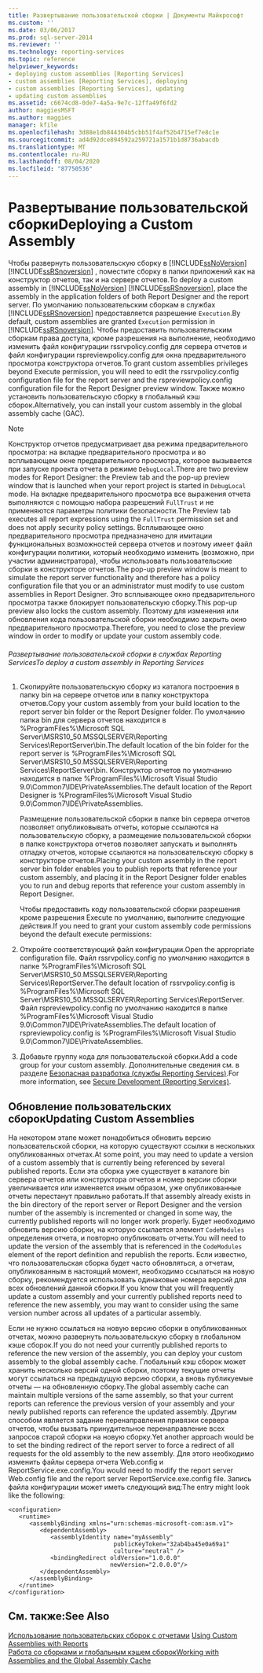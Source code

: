 ```yaml
---
title: Развертывание пользовательской сборки | Документы Майкрософт
ms.custom: ''
ms.date: 03/06/2017
ms.prod: sql-server-2014
ms.reviewer: ''
ms.technology: reporting-services
ms.topic: reference
helpviewer_keywords:
- deploying custom assemblies [Reporting Services]
- custom assemblies [Reporting Services], deploying
- custom assemblies [Reporting Services], updating
- updating custom assemblies
ms.assetid: c6674cd8-0de7-4a5a-9e7c-12ffa49f6fd2
author: maggiesMSFT
ms.author: maggies
manager: kfile
ms.openlocfilehash: 3d88e1db844304b5cbb51f4af52b4715ef7e8c1e
ms.sourcegitcommit: ad4d92dce894592a259721a1571b1d8736abacdb
ms.translationtype: MT
ms.contentlocale: ru-RU
ms.lasthandoff: 08/04/2020
ms.locfileid: "87750536"
---
```

# <a name="deploying-a-custom-assembly"></a><span data-ttu-id="d4890-102">Развертывание пользовательской сборки</span><span class="sxs-lookup"><span data-stu-id="d4890-102">Deploying a Custom Assembly</span></span>
  <span data-ttu-id="d4890-103">Чтобы развернуть пользовательскую сборку в [!INCLUDE[ssNoVersion](../../includes/ssnoversion-md.md)] [!INCLUDE[ssRSnoversion](../../includes/ssrsnoversion-md.md)] , поместите сборку в папки приложений как на конструктор отчетов, так и на сервере отчетов.</span><span class="sxs-lookup"><span data-stu-id="d4890-103">To deploy a custom assembly in [!INCLUDE[ssNoVersion](../../includes/ssnoversion-md.md)] [!INCLUDE[ssRSnoversion](../../includes/ssrsnoversion-md.md)], place the assembly in the application folders of both Report Designer and the report server.</span></span> <span data-ttu-id="d4890-104">По умолчанию пользовательским сборкам в службах [!INCLUDE[ssRSnoversion](../../includes/ssrsnoversion-md.md)] предоставляется разрешение `Execution`.</span><span class="sxs-lookup"><span data-stu-id="d4890-104">By default, custom assemblies are granted `Execution` permission in [!INCLUDE[ssRSnoversion](../../includes/ssrsnoversion-md.md)].</span></span> <span data-ttu-id="d4890-105">Чтобы предоставить пользовательским сборкам права доступа, кроме разрешения на выполнение, необходимо изменить файл конфигурации rssrvpolicy.config для сервера отчетов и файл конфигурации rspreviewpolicy.config для окна предварительного просмотра конструктора отчетов.</span><span class="sxs-lookup"><span data-stu-id="d4890-105">To grant custom assemblies privileges beyond Execute permission, you will need to edit the rssrvpolicy.config configuration file for the report server and the rspreviewpolicy.config configuration file for the Report Designer preview window.</span></span> <span data-ttu-id="d4890-106">Также можно установить пользовательскую сборку в глобальный кэш сборок.</span><span class="sxs-lookup"><span data-stu-id="d4890-106">Alternatively, you can install your custom assembly in the global assembly cache (GAC).</span></span>  
  
> [!NOTE]  
>  <span data-ttu-id="d4890-107">Конструктор отчетов предусматривает два режима предварительного просмотра: на вкладке предварительного просмотра и во всплывающем окне предварительного просмотра, которое вызывается при запуске проекта отчета в режиме `DebugLocal`.</span><span class="sxs-lookup"><span data-stu-id="d4890-107">There are two preview modes for Report Designer: the Preview tab and the pop-up preview window that is launched when your report project is started in `DebugLocal` mode.</span></span> <span data-ttu-id="d4890-108">На вкладке предварительного просмотра все выражения отчета выполняются с помощью набора разрешений `FullTrust` и не применяются параметры политики безопасности.</span><span class="sxs-lookup"><span data-stu-id="d4890-108">The Preview tab executes all report expressions using the `FullTrust` permission set and does not apply security policy settings.</span></span> <span data-ttu-id="d4890-109">Всплывающее окно предварительного просмотра предназначено для имитации функциональных возможностей сервера отчетов и поэтому имеет файл конфигурации политики, который необходимо изменить (возможно, при участии администратора), чтобы использовать пользовательские сборки в конструкторе отчетов.</span><span class="sxs-lookup"><span data-stu-id="d4890-109">The pop-up preview window is meant to simulate the report server functionality and therefore has a policy configuration file that you or an administrator must modify to use custom assemblies in Report Designer.</span></span> <span data-ttu-id="d4890-110">Это всплывающее окно предварительного просмотра также блокирует пользовательскую сборку.</span><span class="sxs-lookup"><span data-stu-id="d4890-110">This pop-up preview also locks the custom assembly.</span></span> <span data-ttu-id="d4890-111">Поэтому для изменения или обновления кода пользовательской сборки необходимо закрыть окно предварительного просмотра.</span><span class="sxs-lookup"><span data-stu-id="d4890-111">Therefore, you need to close the preview window in order to modify or update your custom assembly code.</span></span>  
  
###### <a name="to-deploy-a-custom-assembly-in-reporting-services"></a><span data-ttu-id="d4890-112">Развертывание пользовательской сборки в службах Reporting Services</span><span class="sxs-lookup"><span data-stu-id="d4890-112">To deploy a custom assembly in Reporting Services</span></span>  
  
1.  <span data-ttu-id="d4890-113">Скопируйте пользовательскую сборку из каталога построения в папку bin на сервере отчетов или в папку конструктора отчетов.</span><span class="sxs-lookup"><span data-stu-id="d4890-113">Copy your custom assembly from your build location to the report server bin folder or the Report Designer folder.</span></span> <span data-ttu-id="d4890-114">По умолчанию папка bin для сервера отчетов находится в %ProgramFiles%\Microsoft SQL Server\MSRS10_50.MSSQLSERVER\Reporting Services\ReportServer\bin.</span><span class="sxs-lookup"><span data-stu-id="d4890-114">The default location of the bin folder for the report server is %ProgramFiles%\Microsoft SQL Server\MSRS10_50.MSSQLSERVER\Reporting Services\ReportServer\bin.</span></span> <span data-ttu-id="d4890-115">Конструктор отчетов по умолчанию находится в папке %ProgramFiles%\Microsoft Visual Studio 9.0\Common7\IDE\PrivateAssemblies.</span><span class="sxs-lookup"><span data-stu-id="d4890-115">The default location of the Report Designer is %ProgramFiles%\Microsoft Visual Studio 9.0\Common7\IDE\PrivateAssemblies.</span></span>  
  
     <span data-ttu-id="d4890-116">Размещение пользовательской сборки в папке bin сервера отчетов позволяет опубликовывать отчеты, которые ссылаются на пользовательскую сборку, а размещение пользовательской сборки в папке конструктора отчетов позволяет запускать и выполнять отладку отчетов, которые ссылаются на пользовательскую сборку в конструкторе отчетов.</span><span class="sxs-lookup"><span data-stu-id="d4890-116">Placing your custom assembly in the report server bin folder enables you to publish reports that reference your custom assembly, and placing it in the Report Designer folder enables you to run and debug reports that reference your custom assembly in Report Designer.</span></span>  
  
     <span data-ttu-id="d4890-117">Чтобы предоставить коду пользовательской сборки разрешения кроме разрешения Execute по умолчанию, выполните следующие действия.</span><span class="sxs-lookup"><span data-stu-id="d4890-117">If you need to grant your custom assembly code permissions beyond the default execute permissions:</span></span>  
  
2.  <span data-ttu-id="d4890-118">Откройте соответствующий файл конфигурации.</span><span class="sxs-lookup"><span data-stu-id="d4890-118">Open the appropriate configuration file.</span></span> <span data-ttu-id="d4890-119">Файл rssrvpolicy.config по умолчанию находится в папке %ProgramFiles%\Microsoft SQL Server\MSRS10_50.MSSQLSERVER\Reporting Services\ReportServer.</span><span class="sxs-lookup"><span data-stu-id="d4890-119">The default location of rssrvpolicy.config is %ProgramFiles%\Microsoft SQL Server\MSRS10_50.MSSQLSERVER\Reporting Services\ReportServer.</span></span> <span data-ttu-id="d4890-120">Файл rspreviewpolicy.config по умолчанию находится в папке %ProgramFiles%\Microsoft Visual Studio 9.0\Common7\IDE\PrivateAssemblies.</span><span class="sxs-lookup"><span data-stu-id="d4890-120">The default location of rspreviewpolicy.config is %ProgramFiles%\Microsoft Visual Studio 9.0\Common7\IDE\PrivateAssemblies.</span></span>  
  
3.  <span data-ttu-id="d4890-121">Добавьте группу кода для пользовательской сборки.</span><span class="sxs-lookup"><span data-stu-id="d4890-121">Add a code group for your custom assembly.</span></span> <span data-ttu-id="d4890-122">Дополнительные сведения см. в разделе [Безопасная разработка (службы Reporting Services)](../extensions/secure-development/secure-development-reporting-services.md).</span><span class="sxs-lookup"><span data-stu-id="d4890-122">For more information, see [Secure Development &#40;Reporting Services&#41;](../extensions/secure-development/secure-development-reporting-services.md).</span></span>  
  
## <a name="updating-custom-assemblies"></a><span data-ttu-id="d4890-123">Обновление пользовательских сборок</span><span class="sxs-lookup"><span data-stu-id="d4890-123">Updating Custom Assemblies</span></span>  
 <span data-ttu-id="d4890-124">На некотором этапе может понадобиться обновить версию пользовательской сборки, на которую существуют ссылки в нескольких опубликованных отчетах.</span><span class="sxs-lookup"><span data-stu-id="d4890-124">At some point, you may need to update a version of a custom assembly that is currently being referenced by several published reports.</span></span> <span data-ttu-id="d4890-125">Если эта сборка уже существует в каталоге bin сервера отчетов или конструктора отчетов и номер версии сборки увеличивается или изменяется иным образом, уже опубликованные отчеты перестанут правильно работать.</span><span class="sxs-lookup"><span data-stu-id="d4890-125">If that assembly already exists in the bin directory of the report server or Report Designer and the version number of the assembly is incremented or changed in some way, the currently published reports will no longer work properly.</span></span> <span data-ttu-id="d4890-126">Будет необходимо обновить версию сборки, на которую ссылается элемент `CodeModules` определения отчета, и повторно опубликовать отчеты.</span><span class="sxs-lookup"><span data-stu-id="d4890-126">You will need to update the version of the assembly that is referenced in the `CodeModules` element of the report definition and republish the reports.</span></span> <span data-ttu-id="d4890-127">Если известно, что пользовательская сборка будет часто обновляться, а отчетам, опубликованным в настоящий момент, необходимо ссылаться на новую сборку, рекомендуется использовать одинаковые номера версий для всех обновлений данной сборки.</span><span class="sxs-lookup"><span data-stu-id="d4890-127">If you know that you will frequently update a custom assembly and your currently published reports need to reference the new assembly, you may want to consider using the same version number across all updates of a particular assembly.</span></span>  
  
 <span data-ttu-id="d4890-128">Если не нужно ссылаться на новую версию сборки в опубликованных отчетах, можно развернуть пользовательскую сборку в глобальном кэше сборок.</span><span class="sxs-lookup"><span data-stu-id="d4890-128">If you do not need your currently published reports to reference the new version of the assembly, you can deploy your custom assembly to the global assembly cache.</span></span> <span data-ttu-id="d4890-129">Глобальный кэш сборок может хранить несколько версий одной сборки, поэтому текущие отчеты могут ссылаться на предыдущую версию сборки, а вновь публикуемые отчеты — на обновленную сборку.</span><span class="sxs-lookup"><span data-stu-id="d4890-129">The global assembly cache can maintain multiple versions of the same assembly, so that your current reports can reference the previous version of your assembly and your newly published reports can reference the updated assembly.</span></span> <span data-ttu-id="d4890-130">Другим способом является задание перенаправления привязки сервера отчетов, чтобы вызвать принудительное перенаправление всех запросов старой сборки на новую сборку.</span><span class="sxs-lookup"><span data-stu-id="d4890-130">Yet another approach would be to set the binding redirect of the report server to force a redirect of all requests for the old assembly to the new assembly.</span></span> <span data-ttu-id="d4890-131">Для этого необходимо изменить файлы сервера отчета Web.config и ReportService.exe.config.</span><span class="sxs-lookup"><span data-stu-id="d4890-131">You would need to modify the report server Web.config file and the report server ReportService.exe.config file.</span></span> <span data-ttu-id="d4890-132">Запись файла конфигурации может иметь следующий вид:</span><span class="sxs-lookup"><span data-stu-id="d4890-132">The entry might look like the following:</span></span>  
  
```  
<configuration>  
   <runtime>  
      <assemblyBinding xmlns="urn:schemas-microsoft-com:asm.v1">  
         <dependentAssembly>  
            <assemblyIdentity name="myAssembly"  
                              publicKeyToken="32ab4ba45e0a69a1"  
                              culture="neutral" />  
            <bindingRedirect oldVersion="1.0.0.0"  
                             newVersion="2.0.0.0"/>  
         </dependentAssembly>  
      </assemblyBinding>  
   </runtime>  
</configuration>  
```  
  
## <a name="see-also"></a><span data-ttu-id="d4890-133">См. также:</span><span class="sxs-lookup"><span data-stu-id="d4890-133">See Also</span></span>  
 <span data-ttu-id="d4890-134">[Использование пользовательских сборок с отчетами](using-custom-assemblies-with-reports.md) </span><span class="sxs-lookup"><span data-stu-id="d4890-134">[Using Custom Assemblies with Reports](using-custom-assemblies-with-reports.md) </span></span>  
 [<span data-ttu-id="d4890-135">Работа со сборками и глобальным кэшем сборок</span><span class="sxs-lookup"><span data-stu-id="d4890-135">Working with Assemblies and the Global Assembly Cache</span></span>](https://go.microsoft.com/fwlink/?LinkId=63912)  
  
  
